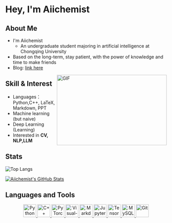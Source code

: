 # Hey, I'm Aiichemist

## About Me

- I'm Aiichemist
  -  An undergraduate student majoring in artificial intelligence at Chongqing University
- Based on the long-term, stay patient, with the power of knowledge and time to make friends
- Blog: [link here](https://aiichemist.github.io/)

<img align="right" alt="GIF" src="https://github.com/abhisheknaiidu/abhisheknaiidu/blob/master/code.gif?raw=true" width="343" height="220" title="Do what you like, and do it best!">

## Skill & Interest

- Languages：Python,C++,  LaTeX, Markdown, PPT
- Machine learning (but naive)
- Deep Learning (Learning)
- Interested in **CV, NLP,LLM**



## Stats
![Top Langs](https://github-readme-stats.vercel.app/api/top-langs/?username=Aiichemist&hide_progress=true)

<a href="https://github.com/Aiichemist/Aiichemist">
  <img align="center" src="https://github-readme-stats.vercel.app/api/top-langs/?username=Aiichemist&langs_count=10&layout=compact&exclude_repo=aiichemist.github.io" alt="Aiichemist's GitHub Stats" /></a>

## Languages and Tools

<p align="center">
<a href='https://www.python.org/'>
  <img src="https://www.vectorlogo.zone/logos/python/python-icon.svg" alt="Python" height="40"/>
</a>
<a href='https://en.cppreference.com/w/cpp'>
  <img src='https://cdn.jsdelivr.net/npm/simple-icons@6.20.0/icons/cplusplus.svg' alt='C++' height='40'>
</a>
<a href="https://pytorch.org/"> 
  <img src="https://www.vectorlogo.zone/logos/pytorch/pytorch-icon.svg" alt="PyTorch" height="40"/> 
</a>
<a href='https://code.visualstudio.com/'>
  <img src="https://www.vectorlogo.zone/logos/visualstudio_code/visualstudio_code-icon.svg" alt="Visual-Studio-Code" height="40"/> 
</a>
  <a href='https://markdown.com.cn/'>
  <img src="https://www.vectorlogo.zone/logos/markdown-here/markdown-here-icon.svg" alt="Markdown" height="40"/> 
</a>
<a href='https://jupyter.org/'>
  <img src="https://www.vectorlogo.zone/logos/jupyter/jupyter-icon.svg" alt="Jupyter" height="40"/> 
</a>
<a href='https://tensorflow.google.cn/'>
  <img src="https://www.vectorlogo.zone/logos/tensorflow/tensorflow-icon.svg" alt="TensorFlow" height="40"/> 
</a>
<a href='https://www.mysql.com/'>
  <img src="https://www.vectorlogo.zone/logos/mysql/mysql-icon.svg" alt="MySQL" height="40"/> 
</a>
<a href='https://git-scm.com/'>
  <img src="https://www.vectorlogo.zone/logos/git-scm/git-scm-icon.svg" alt="Git" height="40"/>
</a>
</p>
